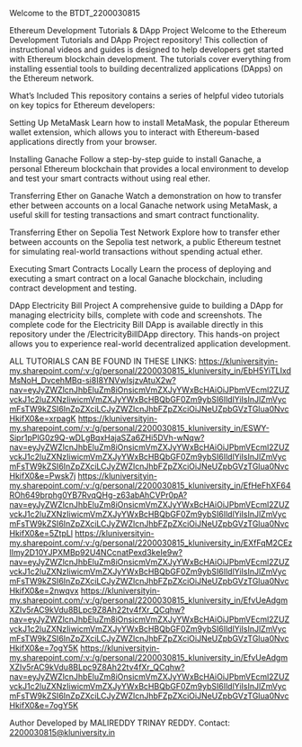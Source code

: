 Welcome to the BTDT_2200030815

Ethereum Development Tutorials & DApp Project Welcome to the Ethereum Development Tutorials and DApp Project repository! This collection of instructional videos and guides is designed to help developers get started with Ethereum blockchain development. The tutorials cover everything from installing essential tools to building decentralized applications (DApps) on the Ethereum network.

What’s Included This repository contains a series of helpful video tutorials on key topics for Ethereum developers:

Setting Up MetaMask Learn how to install MetaMask, the popular Ethereum wallet extension, which allows you to interact with Ethereum-based applications directly from your browser.

Installing Ganache Follow a step-by-step guide to install Ganache, a personal Ethereum blockchain that provides a local environment to develop and test your smart contracts without using real ether.

Transferring Ether on Ganache Watch a demonstration on how to transfer ether between accounts on a local Ganache network using MetaMask, a useful skill for testing transactions and smart contract functionality.

Transferring Ether on Sepolia Test Network Explore how to transfer ether between accounts on the Sepolia test network, a public Ethereum testnet for simulating real-world transactions without spending actual ether.

Executing Smart Contracts Locally Learn the process of deploying and executing a smart contract on a local Ganache blockchain, including contract development and testing.

DApp Electricity Bill Project A comprehensive guide to building a DApp for managing electricity bills, complete with code and screenshots. The complete code for the Electricity Bill DApp is available directly in this repository under the /ElectricityBillDApp directory. This hands-on project allows you to experience real-world decentralized application development.

ALL TUTORIALS CAN BE FOUND IN THESE LINKS:
https://kluniversityin-my.sharepoint.com/:v:/g/personal/2200030815_kluniversity_in/EbH5YiTLIxdMsNoH_DvcehMBq-si8I8YNVwIsjzvAtuX2w?nav=eyJyZWZlcnJhbEluZm8iOnsicmVmZXJyYWxBcHAiOiJPbmVEcml2ZUZvckJ1c2luZXNzIiwicmVmZXJyYWxBcHBQbGF0Zm9ybSI6IldlYiIsInJlZmVycmFsTW9kZSI6InZpZXciLCJyZWZlcnJhbFZpZXciOiJNeUZpbGVzTGlua0NvcHkifX0&e=xrpagK
https://kluniversityin-my.sharepoint.com/:v:/g/personal/2200030815_kluniversity_in/ESWY-Sipr1pPlG0z9Q-wDLgBqxHajaSZa6ZHi5DVh-wNqw?nav=eyJyZWZlcnJhbEluZm8iOnsicmVmZXJyYWxBcHAiOiJPbmVEcml2ZUZvckJ1c2luZXNzIiwicmVmZXJyYWxBcHBQbGF0Zm9ybSI6IldlYiIsInJlZmVycmFsTW9kZSI6InZpZXciLCJyZWZlcnJhbFZpZXciOiJNeUZpbGVzTGlua0NvcHkifX0&e=Pwsk7j
https://kluniversityin-my.sharepoint.com/:v:/g/personal/2200030815_kluniversity_in/EfHeFhXF64ROh649brphg0YB7RvqQHg-z63abAhCVPr0pA?nav=eyJyZWZlcnJhbEluZm8iOnsicmVmZXJyYWxBcHAiOiJPbmVEcml2ZUZvckJ1c2luZXNzIiwicmVmZXJyYWxBcHBQbGF0Zm9ybSI6IldlYiIsInJlZmVycmFsTW9kZSI6InZpZXciLCJyZWZlcnJhbFZpZXciOiJNeUZpbGVzTGlua0NvcHkifX0&e=5ZtpLl
https://kluniversityin-my.sharepoint.com/:v:/g/personal/2200030815_kluniversity_in/EXfFqM2CEzlImy2D10YJPXMBp92U4NCcnatPexd3keIe9w?nav=eyJyZWZlcnJhbEluZm8iOnsicmVmZXJyYWxBcHAiOiJPbmVEcml2ZUZvckJ1c2luZXNzIiwicmVmZXJyYWxBcHBQbGF0Zm9ybSI6IldlYiIsInJlZmVycmFsTW9kZSI6InZpZXciLCJyZWZlcnJhbFZpZXciOiJNeUZpbGVzTGlua0NvcHkifX0&e=2nwqvx
https://kluniversityin-my.sharepoint.com/:v:/g/personal/2200030815_kluniversity_in/EfvUeAdgmXZIv5rAC9kVdu8BLpc9Z8Ah22tv4fXr_QCqhw?nav=eyJyZWZlcnJhbEluZm8iOnsicmVmZXJyYWxBcHAiOiJPbmVEcml2ZUZvckJ1c2luZXNzIiwicmVmZXJyYWxBcHBQbGF0Zm9ybSI6IldlYiIsInJlZmVycmFsTW9kZSI6InZpZXciLCJyZWZlcnJhbFZpZXciOiJNeUZpbGVzTGlua0NvcHkifX0&e=7ogY5K
https://kluniversityin-my.sharepoint.com/:v:/g/personal/2200030815_kluniversity_in/EfvUeAdgmXZIv5rAC9kVdu8BLpc9Z8Ah22tv4fXr_QCqhw?nav=eyJyZWZlcnJhbEluZm8iOnsicmVmZXJyYWxBcHAiOiJPbmVEcml2ZUZvckJ1c2luZXNzIiwicmVmZXJyYWxBcHBQbGF0Zm9ybSI6IldlYiIsInJlZmVycmFsTW9kZSI6InZpZXciLCJyZWZlcnJhbFZpZXciOiJNeUZpbGVzTGlua0NvcHkifX0&e=7ogY5K

Author Developed by MALIREDDY TRINAY REDDY. Contact: 2200030815@kluniversity.in

